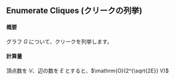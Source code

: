 ## Enumerate Cliques (クリークの列挙)

#### 概要

グラフ $G$ について、クリークを列挙します。

#### 計算量

頂点数を $V$、辺の数を $E$ とすると、$\mathrm{O}(2^{\sqrt{2E}} V)$
